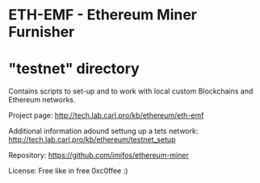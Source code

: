 ETH-EMF - Ethereum Miner Furnisher
==================================

"testnet" directory
===================

Contains scripts to set-up and to work with local custom Blockchains and Ethereum networks.

Project page:
http://tech.lab.carl.pro/kb/ethereum/eth-emf

Additional information adound settung up a tets network:
http://tech.lab.carl.pro/kb/ethereum/testnet_setup

Repository: 
https://github.com/imifos/ethereum-miner

License: 
Free like in free 0xc0ffee :)

